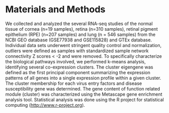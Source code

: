 # Materials and Methods 
We collected and analyzed the several RNA-seq studies of the normal tissue of cornea (n=19 samples), retina (n=310 samples), retinal pigment epithelium (RPE) (n=207 samples) and lung (n = 546 samples) from the NCBI GEO database (GSE77938 and GSE115828) and GTEx database. Individual data sets underwent stringent quality control and normalization, outliers were defined as samples with standardized sample network connectivity Z scores < -2 and were removed. To specifically characterize the biological pathways involved, we performed k-means analysis, identifying several co-expression clusters. The cluster eigengene was defined as the first principal component summarizing the expression patterns of all genes into a single expression profile within a given cluster. The cluster membership for each virus entry factors and disease susceptibility gene was determined. The gene content of function related module (cluster) was characterized using the Metascape gene enrichment analysis tool. Statistical analysis was done using the R project for statistical computing (http://www.r-project.org).
